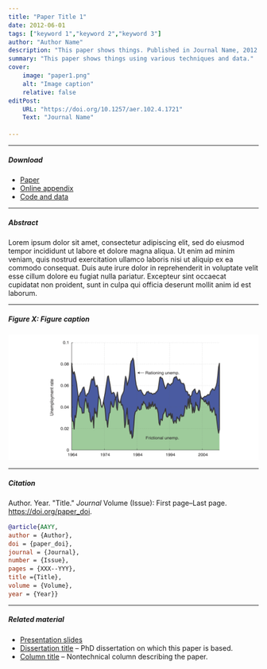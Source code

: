 ```yaml
---
title: "Paper Title 1" 
date: 2012-06-01
tags: ["keyword 1","keyword 2","keyword 3"]
author: "Author Name"
description: "This paper shows things. Published in Journal Name, 2012." 
summary: "This paper shows things using various techniques and data." 
cover:
    image: "paper1.png"
    alt: "Image caption"
    relative: false
editPost:
    URL: "https://doi.org/10.1257/aer.102.4.1721"
    Text: "Journal Name"

---
```


---

##### Download

+ [Paper](paper1.pdf)
+ [Online appendix](appendix1.pdf)
+ [Code and data](https://github.com/pmichaillat/hugo-website)

---

##### Abstract

Lorem ipsum dolor sit amet, consectetur adipiscing elit, sed do eiusmod tempor incididunt ut labore et dolore magna aliqua. Ut enim ad minim veniam, quis nostrud exercitation ullamco laboris nisi ut aliquip ex ea commodo consequat. Duis aute irure dolor in reprehenderit in voluptate velit esse cillum dolore eu fugiat nulla pariatur. Excepteur sint occaecat cupidatat non proident, sunt in culpa qui officia deserunt mollit anim id est laborum.

---

##### Figure X: Figure caption

![](paper1.png)

---

##### Citation

Author. Year. "Title." *Journal* Volume (Issue): First page–Last page. https://doi.org/paper_doi.

```BibTeX
@article{AAYY,
author = {Author},
doi = {paper_doi},
journal = {Journal},
number = {Issue},
pages = {XXX--YYY},
title ={Title},
volume = {Volume},
year = {Year}}
```

---

##### Related material

+ [Presentation slides](presentation1.pdf)
+ [Dissertation title](https://escholarship.org/uc/item/7jr3m96r) – PhD dissertation on which this paper is based.
+ [Column title](https://cep.lse.ac.uk/pubs/download/cp365.pdf) – Nontechnical column describing the paper.

